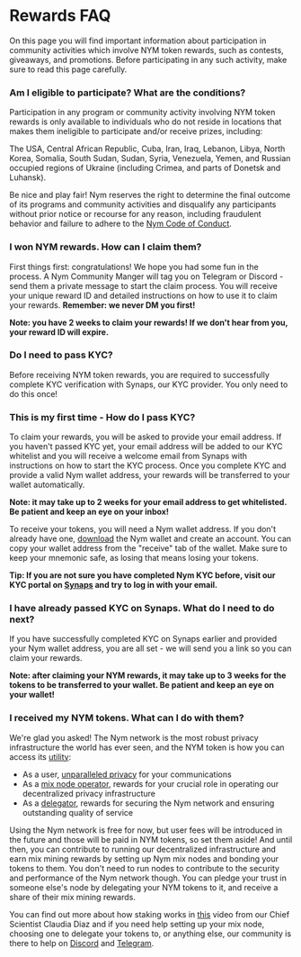# Rewards FAQ

On this page you will find important information about participation in community activities which involve NYM token rewards, such as contests, giveaways, and promotions. Before participating in any such activity, make sure to read this page carefully. 

### Am I eligible to participate? What are the conditions?

Participation in any program or community activity involving NYM token rewards is only available to individuals who do not reside in locations that makes them ineligible to participate and/or receive prizes, including:

The USA, Central African Republic, Cuba, Iran, Iraq, Lebanon, Libya, North Korea, Somalia, South Sudan, Sudan, Syria, Venezuela, Yemen, and Russian occupied regions of Ukraine (including Crimea, and parts of Donetsk and Luhansk).

Be nice and play fair! Nym reserves the right to determine the final outcome of its programs and community activities and disqualify any participants without prior notice or recourse for any reason, including fraudulent behavior and failure to adhere to the [Nym Code of Conduct](https://nymtech.net/docs/coc.html).

### I won NYM rewards. How can I claim them?

First things first: congratulations! We hope you had some fun in the process. A Nym Community Manger will tag you on Telegram or Discord - send them a private message to start the claim process. You will receive your unique reward ID and detailed instructions on how to use it to claim your rewards. **Remember: we never DM you first!**

**Note: you have 2 weeks to claim your rewards! If we don't hear from you, your reward ID will expire.**

### Do I need to pass KYC?

Before receiving NYM token rewards, you are required to successfully complete KYC verification with Synaps, our KYC provider. You only need to do this once! 

### This is my first time - How do I pass KYC?

To claim your rewards, you will be asked to provide your email address. If you haven't passed KYC yet, your email address will be added to our KYC whitelist and you will receive a welcome email from Synaps with instructions on how to start the KYC process. Once you complete KYC and provide a valid Nym wallet address, your rewards will be transferred to your wallet automatically.

**Note: it may take up to 2 weeks for your email address to get whitelisted. Be patient and keep an eye on your inbox!**

To receive your tokens, you will need a Nym wallet address. If you don't already have one, [download](https://nymtech.net/download/) the Nym wallet and create an account. You can copy your wallet address from the "receive" tab of the wallet. Make sure to keep your mnemonic safe, as losing that means losing your tokens. 

**Tip: If you are not sure you have completed Nym KYC before, visit our KYC portal on [Synaps](https://nym-kyc.synaps.me/signup) and try to log in with your email.**

### I have already passed KYC on Synaps. What do I need to do next?

If you have successfully completed KYC on Synaps earlier and provided your Nym wallet address, you are all set - we will send you a link so you can claim your rewards. 

**Note: after claiming your NYM rewards, it may take up to 3 weeks for the tokens to be transferred to your wallet. Be patient and keep an eye on your wallet!**

### I received my NYM tokens. What can I do with them?

 We're glad you asked! The Nym network is the most robust privacy infrastructure the world has ever seen, and the NYM token is how you can access its [utility](https://www.youtube.com/watch?v=G1qrYlyFt48):

* As a user, [unparalleled privacy](https://www.youtube.com/watch?v=SQHF4LkX7M8) for your communications
* As a [mix node operator](https://medium.com/nymtech/nym-mixnodes-deep-dive-d2b91917f097), rewards for your crucial role in operating our decentralized privacy infrastructure
* As a [delegator](https://medium.com/nymtech/want-to-stake-in-nym-here-is-how-to-choose-a-mix-node-to-delegate-nym-to-c3b862add165), rewards for securing the Nym network and ensuring outstanding quality of service

Using the Nym network is free for now, but user fees will be introduced in the future and those will be paid in NYM tokens, so set them aside! And until then, you can contribute to running our decentralized infrastructure and earn mix mining rewards by setting up Nym mix nodes and bonding your tokens to them. You don't need to run nodes to contribute to the security and performance of the Nym network though. You can pledge your trust in someone else's node by delegating your NYM tokens to it, and receive a share of their mix mining rewards.

You can find out more about how staking works in [this](https://www.youtube.com/watch?v=PcNGcTwlm0I) video from our Chief Scientist Claudia Diaz and if you need help setting up your mix node, choosing one to delegate your tokens to, or anything else, our community is there to help on [Discord](https://nymtech.net/go/discord) and [Telegram](https://t.me/nymchan).
